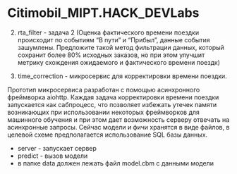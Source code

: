 # Citimobil_MIPT.HACK_DEVLabs


2) rta_filter - задача 2 (Оценка фактического времени поездки происходит по событиям “В пути” и “Прибыл”, данные события зашумлены. Предложите такой метод фильтрации данных, который сохранит более 80% исходных заказов, но при этом улучшит метрику схождения ожидаемого и фактического времени поездк)

3) time_correction - микросервис для корректировки времени поездки. 

Прототип микросервиса разработан с помощью асинхронного фреймворка aiohttp. Каждая задача корректировки времени поездки запускается как 
сабпроцесс, что позволяет избежать утечек памяти возникающих при использовании некоторых фреймворков для машинного обучения и при этом 
дает возможность серверу отвечать на асинхронные запросы. Сейчас модели и фичи  хранятся в виде файлов, в целевой схеме предполагается 
использование SQL базы данных.

 * server - запускает сервер
 * predict -  вызов модели
 * в папке data должен лежать файл model.cbm с данными модели
